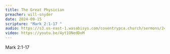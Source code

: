 ```yaml
---
title: The Great Physician
preacher: will-snyder
date: 2024-09-15
scripture: "Mark 2:1-17 "
audio: https://s3.us-east-1.wasabisys.com/coventrypca.church/sermons/24.09.15A%20The%20Great%20Physician%20-%20Will%20Snyder%20.mp3
video: https://youtu.be/4yt1ONedDoM
---
```

Mark 2:1-17